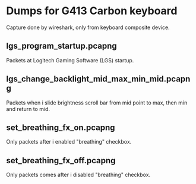 Dumps for G413 Carbon keyboard
==============================

Capture done by wireshark, only from keyboard composite device.


lgs_program_startup.pcapng
--------------------------

Packets at Logitech Gaming Software (LGS) startup.


lgs_change_backlight_mid_max_min_mid.pcapng
-------------------------------------------

Packets when i slide brightness scroll bar from mid point to max, then min and return to mid.


set_breathing_fx_on.pcapng
--------------------------

Only packets after i enabled "breathing" checkbox.


set_breathing_fx_off.pcapng
---------------------------

Only packets comes after i disabled "breathing" checkbox.
